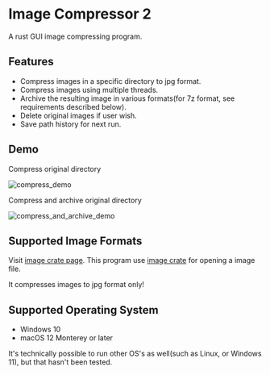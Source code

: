 # Image Compressor 2

A rust GUI image compressing program.

## Features

- Compress images in a specific directory to jpg format.
- Compress images using multiple threads.
- Archive the resulting image in various formats(for 7z format, see requirements described below).
- Delete original images if user wish.
- Save path history for next run.

## Demo

Compress original directory

![compress_demo](./demo/compress_demo.webp)

Compress and archive original directory

![compress_and_archive_demo](./demo/compress_and_archive_demo.webp)

## Supported Image Formats

Visit [image crate page](https://crates.io/crates/image). This program use [image crate](https://crates.io/crates/image) for opening a image file.

It compresses images to jpg format only!

## Supported Operating System

- Windows 10
- macOS 12 Monterey or later

It's technically possible to run other OS's as well(such as Linux, or Windows 11), but that hasn't been tested.
